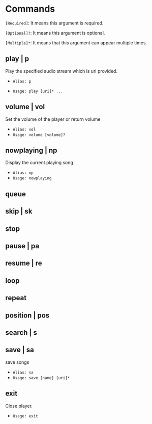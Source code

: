# Commands

`[Required]`: It means this argument is required.

`[Optional]?`: It means this argument is optional.

`[Multiple]*`: It means that this argument can appear multiple times.

## play | p

Play the specified audio stream which is uri provided.

* `Alias: p`

* `Usage: play [uri]* ...`

## volume | vol

Set the volume of the player or return volume

* `Alias: vol`
* `Usage: volume [volume]?`

## nowplaying | np

Display the current playing song

* `Alias: np`
* `Usage: nowplaying`

## queue

## skip | sk

## stop

## pause | pa

## resume | re

## loop

## repeat

## position | pos

## search | s

## save | sa

save songs

* `Alias: sa`
* `Usage: save [name] [uri]*`

## exit

Close player.

* `Usage: exit`
